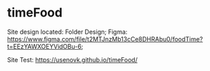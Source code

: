 # timeFood
Site design located: Folder Design;
Figma: https://www.figma.com/file/t2MTJnzMb13cCe8DHRAbu0/foodTime?t=EEzYAWXOEYVidOBu-6;




Site Test: https://usenovk.github.io/timeFood/
